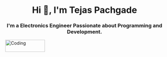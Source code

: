 <h1 align="center">Hi 👋, I'm Tejas Pachgade</h1>
<h3 align="center">I'm a Electronics Engineer Passionate about Programming and Development.</h3>
<img align="center" alt="Coding" width="50%" height="10%" src="http://neodigitech.com/front-end/assets/vb_dotnet/vb-dotnet1.png">
